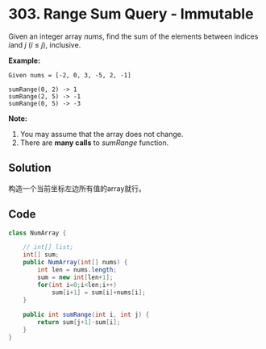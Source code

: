 # 303. Range Sum Query - Immutable

Given an integer array *nums*, find the sum of the elements between indices *i*and *j* (*i* ≤ *j*), inclusive.

**Example:**

```
Given nums = [-2, 0, 3, -5, 2, -1]

sumRange(0, 2) -> 1
sumRange(2, 5) -> -1
sumRange(0, 5) -> -3
```



**Note:**

1. You may assume that the array does not change.
2. There are **many calls** to *sumRange* function.



## Solution

构造一个当前坐标左边所有值的array就行。



## Code

```java
class NumArray {

    // int[] list;
    int[] sum;
    public NumArray(int[] nums) {
        int len = nums.length;
        sum = new int[len+1];
        for(int i=0;i<len;i++)
            sum[i+1] = sum[i]+nums[i];
    }
    
    public int sumRange(int i, int j) {
        return sum[j+1]-sum[i];
    }
}
```

